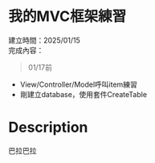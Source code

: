 # 我的MVC框架練習
建立時間：2025/01/15<br/>
完成內容：<br/>
> 01/17前
- View/Controller/Model呼叫item練習
- 剛建立database，使用套件CreateTable


# Description
巴拉巴拉
